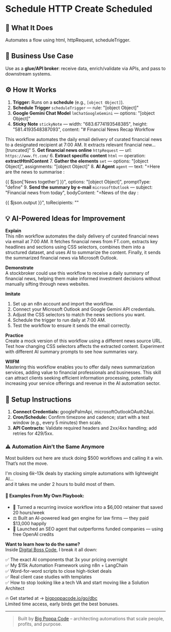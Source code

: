 # Schedule HTTP Create Scheduled
## 🚀 What It Does
Automates a flow using html, httpRequest, scheduleTrigger.

## 💼 Business Use Case
Use as a **glue/API broker**: receive data, enrich/validate via APIs, and pass to downstream systems.

## ⚙️ How It Works
1. **Trigger:** Runs on a **schedule** (e.g., `[object Object]`).
2. **Schedule Trigger** `scheduleTrigger` — rule: "[object Object]"
3. **Google Gemini Chat Model** `lmChatGoogleGemini` — options: "[object Object]"
4. **Sticky Note** `stickyNote` — width: "683.6774193548385", height: "581.4193548387093", content: "# Financial News Recap Workflow

This workflow automates the daily email delivery of curated financial news to a designated recipient at 7:00 AM. It extracts relevant financial new…[truncated]"
5. **Get financial news online** `httpRequest` — url: `https://www.ft.com/`
6. **Extract specific content** `html` — operation: **extractHtmlContent**
7. **Gather the elements** `set` — options: "[object Object]", assignments: "[object Object]"
8. **AI Agent** `agent` — text: "=Here are the news to summarise :

{{ $json['News together'] }}", options: "[object Object]", promptType: "define"
9. **Send the summary by e-mail** `microsoftOutlook` — subject: "Financial news from today", bodyContent: "=News of the day : 

{{ $json.output }}", toRecipients: ""

## 💡 AI-Powered Ideas for Improvement
**Explain**  
This n8n workflow automates the daily delivery of curated financial news via email at 7:00 AM. It fetches financial news from FT.com, extracts key headlines and sections using CSS selectors, combines them into a structured dataset, and uses AI to summarize the content. Finally, it sends the summarized financial news via Microsoft Outlook.

**Demonstrate**  
A stockbroker could use this workflow to receive a daily summary of financial news, helping them make informed investment decisions without manually sifting through news websites.

**Imitate**  
1. Set up an n8n account and import the workflow.
2. Connect your Microsoft Outlook and Google Gemini API credentials.
3. Adjust the CSS selectors to match the news sections you want.
4. Schedule the trigger to run daily at 7:00 AM.
5. Test the workflow to ensure it sends the email correctly.

**Practice**  
Create a mock version of this workflow using a different news source URL. Test how changing CSS selectors affects the extracted content. Experiment with different AI summary prompts to see how summaries vary.

**WIIFM**  
Mastering this workflow enables you to offer daily news summarization services, adding value to financial professionals and businesses. This skill can attract clients seeking efficient information processing, potentially increasing your service offerings and revenue in the AI automation sector.

## 🔧 Setup Instructions
1. **Connect Credentials:** googlePalmApi, microsoftOutlookOAuth2Api.
2. **Cron/Schedule:** Confirm timezone and cadence; start with a test window (e.g., every 5 minutes) then scale.
3. **API Contracts:** Validate required headers and 2xx/4xx handling; add retries for 429/5xx.

### ⚠️ Automation Ain’t the Same Anymore

Most builders out here are stuck doing $500 workflows and calling it a win.  
That’s not the move.  

I'm closing $6k–$13k deals by stacking simple automations with lightweight AI...  
and it takes me under 2 hours to build most of them.

#### 🧠 Examples From My Own Playbook:
- 🔁 Turned a recurring invoice workflow into a $6,000 retainer that saved 20 hours/week  
- ⚖️ Built an AI-powered lead gen engine for law firms — they paid $13,000 happily  
- 🚀 Launched an SEO agent that outperforms funded companies — using free OpenAI credits  

**Want to learn how to do the same?**  
Inside [Digital Boss Code](https://bigpoppacode.io/go/dbc), I break it all down:

✅ The exact AI components that 3x your pricing overnight  
✅ My $15k Automation Framework using n8n + LangChain  
✅ Word-for-word scripts to close high-ticket deals  
✅ Real client case studies with templates  
✅ How to stop looking like a tech VA and start moving like a Solution Architect  

🔥 Get started at → [bigpoppacode.io/go/dbc](https://bigpoppacode.io/go/dbc)  
Limited time access, early birds get the best bonuses.

---
> Built by [Big Poppa Code](https://bigpoppacode.io) – architecting automations that scale people, profits, and purpose.
